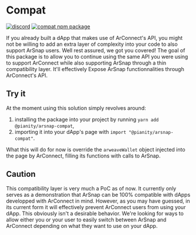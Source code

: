 # Compat

[![discord](https://img.shields.io/badge/dynamic/json?url=https%3A%2F%2Fdiscord.com%2Fapi%2Finvites%2FhkHgXEKa%3Fwith_counts%3Dtrue&query=%24.approximate_presence_count&logo=discord&logoColor=white&label=discord&color=green)](https://discord.gg/NW5RqQP338)
[![compat npm package](https://img.shields.io/npm/v/%40pianity%2Farsnap-compat?logo=npm&label=%40pianity%2Farsnap-compat)](https://www.npmjs.com/package/@pianity/arsnap-compat)

If you already built a dApp that makes use of ArConnect's API, you might not be willing to add an
extra layer of complexity into your code to also support ArSnap users. Well rest assured, we got
you covered! The goal of this package is to allow you to continue using the same API you were using
to support ArConnect while also supporting ArSnap through a thin compatibility layer. It'll
effectively Expose ArSnap functionnalities through ArConnect's API.

## Try it

At the moment using this solution simply revolves around:

1. installing the package into your project by running `yarn add @pianity/arsnap-compat`,
2. importing it into your dApp's page with `import "@pianity/arsnap-compat"`.

What this will do for now is override the `arweaveWallet` object injected into the page by
ArConnect, filling its functions with calls to ArSnap.

## Caution

This compatibility layer is very much a PoC as of now. It currently only serves as a demonstration
that ArSnap can be 100% compatible with dApps developped with ArConnect in mind. However, as you
may have guessed, in its current form it will effectively prevent ArConnect users from using your
dApp. This obviously isn't a desirable behavior. We're looking for ways to allow either you or your
user to easily switch between ArSnap and ArConnect depending on what they want to use on your dApp.
